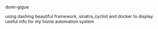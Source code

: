 
domi-gigue

using dashing beautiful framework, sinatra_cyclist and docker to display useful info for my home automation system


